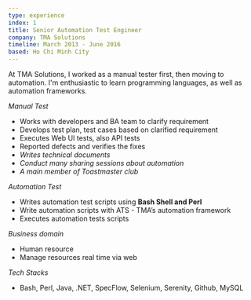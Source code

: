 ```yaml
---
type: experience
index: 1
title: Senior Automation Test Engineer
company: TMA Solutions
timeline: March 2013 - June 2016
based: Ho Chi Minh City
---
```


At TMA Solutions, I worked as a manual tester first, then moving to automation.
I'm enthusiastic to learn programming languages, as well as automation frameworks.

_Manual Test_

- Works with developers and BA team to clarify requirement
- Develops test plan, test cases based on clarified requirement
- Executes Web UI tests, also API tests
- Reported defects and verifies the fixes
- _Writes technical documents_
- _Conduct many sharing sessions about automation_
- _A main member of Toastmaster club_

_Automation Test_

- Writes automation test scripts using **Bash Shell and Perl**
- Write automation scripts with ATS - TMA’s automation framework
- Executes automation tests scripts

_Business domain_

- Human resource
- Manage resources real time via web

_Tech Stacks_

- Bash, Perl, Java, .NET, SpecFlow, Selenium, Serenity, Github, MySQL
